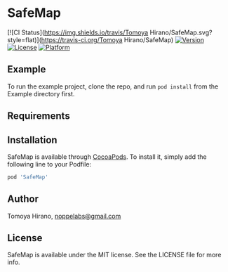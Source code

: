 # SafeMap

[![CI Status](https://img.shields.io/travis/Tomoya Hirano/SafeMap.svg?style=flat)](https://travis-ci.org/Tomoya Hirano/SafeMap)
[![Version](https://img.shields.io/cocoapods/v/SafeMap.svg?style=flat)](https://cocoapods.org/pods/SafeMap)
[![License](https://img.shields.io/cocoapods/l/SafeMap.svg?style=flat)](https://cocoapods.org/pods/SafeMap)
[![Platform](https://img.shields.io/cocoapods/p/SafeMap.svg?style=flat)](https://cocoapods.org/pods/SafeMap)

## Example

To run the example project, clone the repo, and run `pod install` from the Example directory first.

## Requirements

## Installation

SafeMap is available through [CocoaPods](https://cocoapods.org). To install
it, simply add the following line to your Podfile:

```ruby
pod 'SafeMap'
```

## Author

Tomoya Hirano, noppelabs@gmail.com

## License

SafeMap is available under the MIT license. See the LICENSE file for more info.
